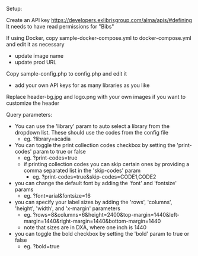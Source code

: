 Setup:

Create an API key
https://developers.exlibrisgroup.com/alma/apis/#defining
It needs to have read permissions for "Bibs"

If using Docker, copy sample-docker-compose.yml to docker-compose.yml and edit it as necessary
- update image name
- update prod URL

Copy sample-config.php to config.php and edit it
- add your own API keys for as many libraries as you like

Replace header-bg.jpg and logo.png with your own images if you want to customize the header

Query parameters:
- You can use the 'library' param to auto select a library from the dropdown list. These should use the codes from the config file
  - eg. ?library=acadia
- You can toggle the print collection codes checkbox by setting the 'print-codes' param to true or false
  - eg. ?print-codes=true
  - if printing collection codes you can skip certain ones by providing a comma separated list in the 'skip-codes' param
    - eg. ?print-codes=true&skip-codes=CODE1,CODE2
- you can change the default font by adding the 'font' and 'fontsize' params
  - eg. ?font=arial&fontsize=16
- you can specify your label sizes by adding the 'rows', 'columns', 'height', 'width', and 'x-margin' parameters
  - eg. ?rows=8&columns=6&height=2400&top-margin=1440&left-margin=1440&right-margin=1440&bottom-margin=1440
  - note that sizes are in DXA, where one inch is 1440
- you can toggle the bold checkbox by setting the 'bold' param to true or false
  - eg. ?bold=true